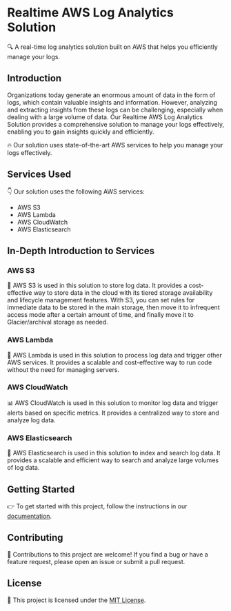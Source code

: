 # Realtime AWS Log Analytics Solution

🔍 A real-time log analytics solution built on AWS that helps you efficiently manage your logs.

## Introduction

Organizations today generate an enormous amount of data in the form of logs, which contain valuable insights and information. However, analyzing and extracting insights from these logs can be challenging, especially when dealing with a large volume of data. Our Realtime AWS Log Analytics Solution provides a comprehensive solution to manage your logs effectively, enabling you to gain insights quickly and efficiently.

🔥 Our solution uses state-of-the-art AWS services to help you manage your logs effectively.

## Services Used

👇 Our solution uses the following AWS services:

- AWS S3
- AWS Lambda
- AWS CloudWatch
- AWS Elasticsearch

## In-Depth Introduction to Services

### AWS S3

📂 AWS S3 is used in this solution to store log data. It provides a cost-effective way to store data in the cloud with its tiered storage availability and lifecycle management features. With S3, you can set rules for immediate data to be stored in the main storage, then move it to infrequent access mode after a certain amount of time, and finally move it to Glacier/archival storage as needed.

### AWS Lambda

🚀 AWS Lambda is used in this solution to process log data and trigger other AWS services. It provides a scalable and cost-effective way to run code without the need for managing servers.

### AWS CloudWatch

📊 AWS CloudWatch is used in this solution to monitor log data and trigger alerts based on specific metrics. It provides a centralized way to store and analyze log data.

### AWS Elasticsearch

🔎 AWS Elasticsearch is used in this solution to index and search log data. It provides a scalable and efficient way to search and analyze large volumes of log data.

## Getting Started

👉 To get started with this project, follow the instructions in our [documentation](https://example.com/).

## Contributing

🤝 Contributions to this project are welcome! If you find a bug or have a feature request, please open an issue or submit a pull request.

## License

📝 This project is licensed under the [MIT License](https://opensource.org/licenses/MIT).
